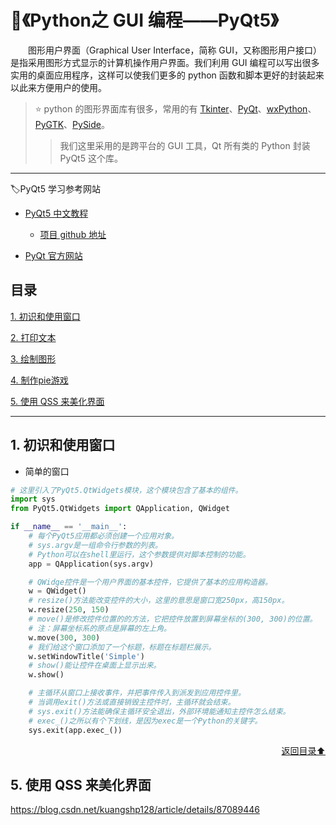 # 💬《Python之 GUI 编程——PyQt5》
&emsp;&emsp;图形用户界面（Graphical User Interface，简称 GUI，又称图形用户接口）是指采用图形方式显示的计算机操作用户界面。我们利用 GUI 编程可以写出很多实用的桌面应用程序，这样可以使我们更多的 python 函数和脚本更好的封装起来以此来方便用户的使用。

> ⭐ python 的图形界面库有很多，常用的有 [Tkinter](#welcome)、[PyQt](#welcome)、[wxPython](#welcome)、[PyGTK](#welcome)、[PySide](#welcome)。
>> 我们这里采用的是跨平台的 GUI 工具，Qt 所有类的 Python 封装 PyQt5 这个库。

---

🏷PyQt5 学习参考网站
+ [PyQt5 中文教程](https://maicss.gitbooks.io/pyqt5/content/)

    - [项目 github 地址](https://github.com/maicss/PyQt5-Chinese-tutorial)
    
+ [PyQt 官方网站](https://riverbankcomputing.com/news)

## 目录
[1. 初识和使用窗口](#1-初识和使用窗口)

[2. 打印文本](#2-打印文本)

[3. 绘制图形](#3-绘制图形)

[4. 制作pie游戏](#4-制作pie游戏)

[5. 使用 QSS 来美化界面](#)

---

## 1. 初识和使用窗口

+ 简单的窗口

```python
# 这里引入了PyQt5.QtWidgets模块，这个模块包含了基本的组件。
import sys
from PyQt5.QtWidgets import QApplication, QWidget

if __name__ == '__main__':
    # 每个PyQt5应用都必须创建一个应用对象。
    # sys.argv是一组命令行参数的列表。
    # Python可以在shell里运行，这个参数提供对脚本控制的功能。
    app = QApplication(sys.argv)

    # QWidge控件是一个用户界面的基本控件，它提供了基本的应用构造器。
    w = QWidget()
    # resize()方法能改变控件的大小，这里的意思是窗口宽250px，高150px。
    w.resize(250, 150)
    # move()是修改控件位置的的方法，它把控件放置到屏幕坐标的(300, 300)的位置。
    # 注：屏幕坐标系的原点是屏幕的左上角。
    w.move(300, 300)
    # 我们给这个窗口添加了一个标题，标题在标题栏展示。
    w.setWindowTitle('Simple')
    # show()能让控件在桌面上显示出来。
    w.show()

    # 主循环从窗口上接收事件，并把事件传入到派发到应用控件里。
    # 当调用exit()方法或直接销毁主控件时，主循环就会结束。
    # sys.exit()方法能确保主循环安全退出，外部环境能通知主控件怎么结束。
    # exec_()之所以有个下划线，是因为exec是一个Python的关键字。
    sys.exit(app.exec_())
```

<div align="right">
    <a href="#目录">返回目录⬆</a>
</div>

## 5. 使用 QSS 来美化界面
https://blog.csdn.net/kuangshp128/article/details/87089446
